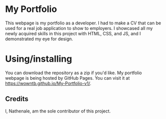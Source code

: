 # My Portfolio
This webpage is my portfolio as a developer. I had to make a CV that can be used for a real job application to show to employers. I showcased all my 
newly acquired skills in this project with HTML, CSS, and JS, and I demonstrated my eye for design.

# Using/installing
You can download the repository as a zip if you'd like.
My portfolio webpage is being hosted by GitHub Pages. You can visit it at https://wowntb.github.io/My-Portfolio-v1/.

## Credits
I, Nathenale, am the sole contributor of this project.
